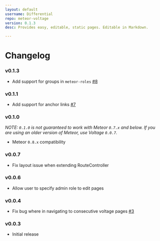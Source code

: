 ```yaml
---
layout: default
username: Differential
repo: meteor-voltage
version: 0.1.3
desc: Provides easy, editable, static pages. Editable in Markdown.

---
```

# Changelog

### v0.1.3

* Add support for groups in `meteor-roles` [#8](https://github.com/Differential/meteor-voltage/issues/8)

### v0.1.1

* Add support for anchor links [#7](https://github.com/Differential/meteor-voltage/pull/7)

### v0.1.0

_NOTE: `0.1.0` is not guaranteed to work with Meteor `0.7.x` and below. If you are using an older version of Meteor, use Voltage `0.0.7`._

* Meteor `0.8.x` compatibility

### v0.0.7

* Fix layout issue when extending RouteController

### v0.0.6

* Allow user to specify admin role to edit pages

### v0.0.4

* Fix bug where in navigating to consecutive voltage pages [#3](https://github.com/BeDifferential/meteor-voltage/issues/3)

### v0.0.3

* Initial release
